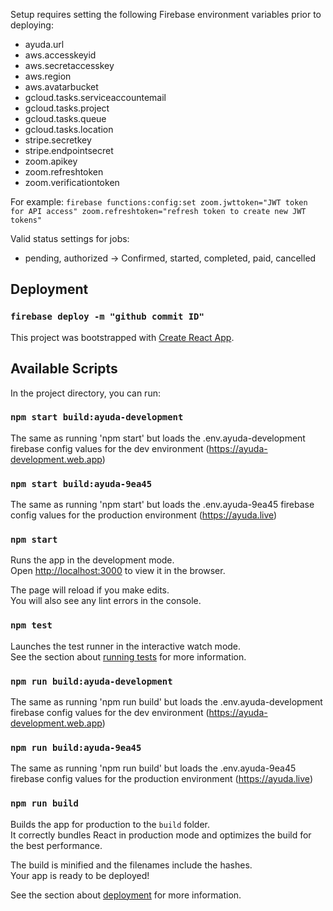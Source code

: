 Setup requires setting the following Firebase environment variables prior to deploying:
* ayuda.url
* aws.accesskeyid
* aws.secretaccesskey
* aws.region
* aws.avatarbucket
* gcloud.tasks.serviceaccountemail
* gcloud.tasks.project
* gcloud.tasks.queue
* gcloud.tasks.location
* stripe.secretkey
* stripe.endpointsecret
* zoom.apikey
* zoom.refreshtoken
* zoom.verificationtoken

For example: 
`firebase functions:config:set zoom.jwttoken="JWT token for API access" zoom.refreshtoken="refresh token to create new JWT tokens"`

Valid status settings for jobs:
* pending, authorized -> Confirmed, started, completed, paid, cancelled

## Deployment

### `firebase deploy -m "github commit ID"`


This project was bootstrapped with [Create React App](https://github.com/facebook/create-react-app).

## Available Scripts

In the project directory, you can run:

### `npm start build:ayuda-development`

The same as running 'npm start' but loads the .env.ayuda-development firebase config values for the dev environment (https://ayuda-development.web.app)


### `npm start build:ayuda-9ea45`

The same as running 'npm start' but loads the .env.ayuda-9ea45 firebase config values for the production environment (https://ayuda.live)


### `npm start`

Runs the app in the development mode.<br />
Open [http://localhost:3000](http://localhost:3000) to view it in the browser.

The page will reload if you make edits.<br />
You will also see any lint errors in the console.

### `npm test`

Launches the test runner in the interactive watch mode.<br />
See the section about [running tests](https://facebook.github.io/create-react-app/docs/running-tests) for more information.


### `npm run build:ayuda-development`

The same as running 'npm run build' but loads the .env.ayuda-development firebase config values for the dev environment (https://ayuda-development.web.app)


### `npm run build:ayuda-9ea45`

The same as running 'npm run build' but loads the .env.ayuda-9ea45 firebase config values for the production environment (https://ayuda.live)


### `npm run build`

Builds the app for production to the `build` folder.<br />
It correctly bundles React in production mode and optimizes the build for the best performance.

The build is minified and the filenames include the hashes.<br />
Your app is ready to be deployed!

See the section about [deployment](https://facebook.github.io/create-react-app/docs/deployment) for more information.

